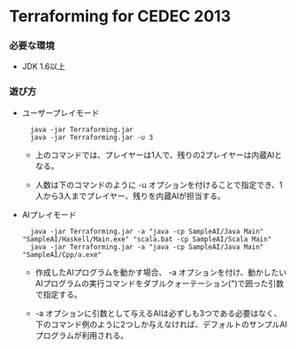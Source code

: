 Terraforming for CEDEC 2013
========================

### 必要な環境
- JDK 1.6以上

### 遊び方
- ユーザープレイモード

        java -jar Terraforming.jar
        java -jar Terraforming.jar -u 3

    - 上のコマンドでは、プレイヤーは1人で、残りの2プレイヤーは内蔵AIとなる。

    - 人数は下のコマンドのように -u オプションを付けることで指定でき、1人から3人までプレイヤー、残りを内蔵AIが担当する。

- AIプレイモード

        java -jar Terraforming.jar -a "java -cp SampleAI/Java Main" "SampleAI/Haskell/Main.exe" "scala.bat -cp SampleAI/Scala Main"
        java -jar Terraforming.jar -a "java -cp SampleAI/Java Main" "SampleAI/Cpp/a.exe"
        
    - 作成したAIプログラムを動かす場合、 -a オプションを付け、動かしたいAIプログラムの実行コマンドをダブルクォーテーション(")で囲った引数で指定する。

    - -a オプションに引数として与えるAIは必ずしも3つである必要はなく、下のコマンド例のように2つしか与えなければ、デフォルトのサンプルAIプログラムが利用される。